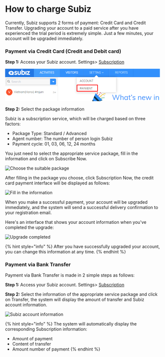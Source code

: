 # How to charge Subiz

Currently, Subiz supports 2 forms of payment: Credit Card and Credit Transfer. Upgrading your account to a paid service after you have experienced the trial period is extremely simple. Just a few minutes, your account will be upgraded immediately.

### Payment via Credit Card \(Credit and Debit card\)

**Step 1:** Access your Subiz account. Settings&gt; [Subscription](https://app.subiz.com/payment-home)

![Access your Subiz account](../../.gitbook/assets/image%20%283%29.png)

**Step 2:** Select the package information

Subiz is a subscription service, which will be charged based on three factors:

* Package Type: Standard / Advanced
* Agent number: The number of person login Subiz
* Payment cycle: 01, 03, 06, 12, 24 months

You just need to select the appropriate service package, fill in the information and click on Subscribe Now.

![Choose the suitable package](https://lh3.googleusercontent.com/_hM258NBqJBbYjmJqBhX3SBlgP1p4qHG6au1FnaVnxsMHWaSokOBs3MHCIfVxBX7wAZADbWzMTkHSm3F2cuOW59FUe55SOtWYJ8BsTiayNAWhfpYSMS1a4FkP-pr8A4RNUw3DUea)

After filling in the package you choose, click Subscription Now, the credit card payment interface will be displayed as follows:

![Fill in the information](https://lh4.googleusercontent.com/V3ElTZzDV4BqgdE5YbK_-2miLS4q96Lin4zszJ78yetPrNi6X5pjM4V3gxPgwZa5MM7-Dys-4LdfUgLsEihhDFpXRvFIdPw-a2JKS9s-lTdZft1ApDgQfFmMgXnp5uC7yqU1ax5I)

When you make a successful payment, your account will be upgraded immediately, and the system will send a successful delivery confirmation to your registration email.

Here's an interface that shows your account information when you've completed the upgrade:

![Upgrade completed ](https://lh4.googleusercontent.com/TXu6OQtIDNbIHQkfkysDXcQaXi_89vrr0rAUAZtwlPAvRVra0xLvrHF8ukYTpSy4EbzK-xfap7DTrxVye6xo0EIcFAd_amxWqvp4CCdVeCnMuZCSaebb6IbT1IR8q4kOLtU5aDiA)

{% hint style="info" %}
After you have successfully upgraded your account, you can change this information at any time.
{% endhint %}

### Payment via Bank Transfer

Payment via Bank Transfer is made in 2 simple steps as follows:

**Step 1:** Access your Subiz account. Settings&gt; [Subscription](https://app.subiz.com/payment-home)

**Step 2:** Select the information of the appropriate service package and click on Transfer, the system will display the amount of transfer and Subiz account information.

![Subiz account information](https://lh4.googleusercontent.com/irRZqu28iTtFwprw7IgKVwUeEPRPOot5Bo7qC_-0-kVA1CdTTWZxWXfs1H2YPfxnkTamaw09WcYB9kmi5XAXOkEgWZBCsDnGW_JbL0OJy9ZZiDDOTHYHmrIZJvyBAIEO1zgmv0kV)

{% hint style="info" %}
The system will automatically display the corresponding Subscription information:

* Amount of payment
* Content of transfer
* Amount number of payment
{% endhint %}





